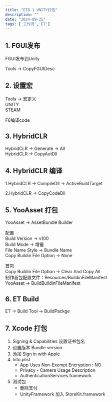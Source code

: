 ```yaml
---
title: "ET8.1 UNITY打包"
description: ""
date: "2024-09-25"
tags: ['工作流','ET']
---
```

## 1. FGUI发布

FGUI发布到Unity  

Tools  ->  CopyFGUIDesc

## 2. 设置宏

Tools -> 宏定义  
UNITY  
STEAM

F6编译code

## 3. HybridCLR

HybridCLR -> Generate -> All  
HybridCLR -> CopyAotDll  

## 4. HybridCLR 编译

1.HybridCLR -> CompileDll -> ActiveBuildTarget  

2.HybridCLR -> CopyCodeDll  

## 5. YooAsset 打包

YooAsset -> AssetBundle Builder

配置  
Build Version   ->   v100  
Build Mode  ->  增量  
File Name Style -> Bundle Name  
Copy Buildin File Option -> None  

首包  
Copy Buildin File Option -> Clear And Copy All  
制作首包配置文件：Resources/BuildinFileManifest  
YooAsset   -> BuildBuildinFileManifest  
  
## 6. ET Build

 ET -> Build Tool -> BuildPackge

## 7. Xcode 打包

1. Signing & Capabilities 设置证书包名
2. 设置版本 Bundle version
3. 添加 Sign in with Apple
4. Info.plist
   * App Uses Non-Exempt Encryption : NO
   * Privacy - Camera Usage Description
   * AuthenticationServices.framework
5. 测试包
   * 删除支付
   * UnityFramework 加入 StoreKit.framework
